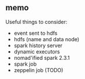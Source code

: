 ## memo

Useful things to consider:
- event sent to hdfs
- hdfs (name and data node)
- spark history server
- dynamic executors
- nomad'ified spark 2.3.1
- spark job
- zeppelin job (TODO)
